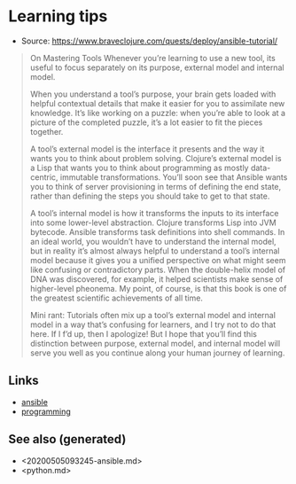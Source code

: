 # Learning tips

-   Source: <https://www.braveclojure.com/quests/deploy/ansible-tutorial/>

> On Mastering Tools Whenever you’re learning to use a new tool, its useful to focus separately on its purpose, external model and internal model.
> 
> When you understand a tool’s purpose, your brain gets loaded with helpful contextual details that make it easier for you to assimilate new knowledge. It’s like working on a puzzle: when you’re able to look at a picture of the completed puzzle, it’s a lot easier to fit the pieces together.
> 
> A tool’s external model is the interface it presents and the way it wants you to think about problem solving. Clojure’s external model is a Lisp that wants you to think about programming as mostly data-centric, immutable transformations. You’ll soon see that Ansible wants you to think of server provisioning in terms of defining the end state, rather than defining the steps you should take to get to that state.
> 
> A tool’s internal model is how it transforms the inputs to its interface into some lower-level abstraction. Clojure transforms Lisp into JVM bytecode. Ansible transforms task definitions into shell commands. In an ideal world, you wouldn’t have to understand the internal model, but in reality it’s almost always helpful to understand a tool’s internal model because it gives you a unified perspective on what might seem like confusing or contradictory parts. When the double-helix model of DNA was discovered, for example, it helped scientists make sense of higher-level pheonema. My point, of course, is that this book is one of the greatest scientific achievements of all time.
> 
> Mini rant: Tutorials often mix up a tool’s external model and internal model in a way that’s confusing for learners, and I try not to do that here. If I f’d up, then I apologize! But I hope that you’ll find this distinction between purpose, external model, and internal model will serve you well as you continue along your human journey of learning.


## Links

-   [ansible](20200505093245-ansible.md)
-   [programming](python.md)


## See also (generated)

-   <20200505093245-ansible.md>
-   <python.md>
